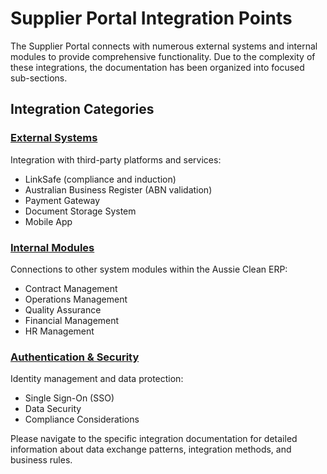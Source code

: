 
# Supplier Portal Integration Points

The Supplier Portal connects with numerous external systems and internal modules to provide comprehensive functionality. Due to the complexity of these integrations, the documentation has been organized into focused sub-sections.

## Integration Categories

### [External Systems](./integration/EXTERNAL_SYSTEMS.md)
Integration with third-party platforms and services:
- LinkSafe (compliance and induction)
- Australian Business Register (ABN validation)
- Payment Gateway
- Document Storage System
- Mobile App

### [Internal Modules](./integration/INTERNAL_MODULES.md)
Connections to other system modules within the Aussie Clean ERP:
- Contract Management
- Operations Management
- Quality Assurance
- Financial Management
- HR Management

### [Authentication & Security](./integration/AUTH_SECURITY.md)
Identity management and data protection:
- Single Sign-On (SSO)
- Data Security
- Compliance Considerations

Please navigate to the specific integration documentation for detailed information about data exchange patterns, integration methods, and business rules.
